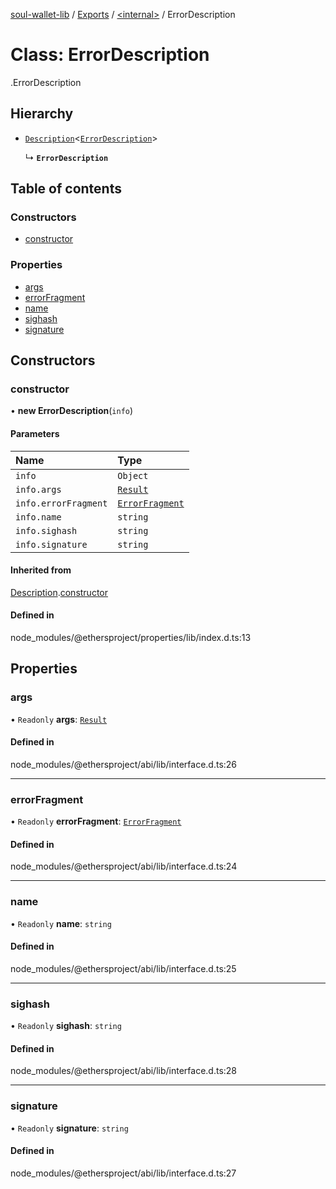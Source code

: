 [soul-wallet-lib](../README.md) / [Exports](../modules.md) / [<internal\>](../modules/internal_.md) / ErrorDescription

# Class: ErrorDescription

[<internal>](../modules/internal_.md).ErrorDescription

## Hierarchy

- [`Description`](internal_.Description.md)<[`ErrorDescription`](internal_.ErrorDescription.md)\>

  ↳ **`ErrorDescription`**

## Table of contents

### Constructors

- [constructor](internal_.ErrorDescription.md#constructor)

### Properties

- [args](internal_.ErrorDescription.md#args)
- [errorFragment](internal_.ErrorDescription.md#errorfragment)
- [name](internal_.ErrorDescription.md#name)
- [sighash](internal_.ErrorDescription.md#sighash)
- [signature](internal_.ErrorDescription.md#signature)

## Constructors

### constructor

• **new ErrorDescription**(`info`)

#### Parameters

| Name | Type |
| :------ | :------ |
| `info` | `Object` |
| `info.args` | [`Result`](../interfaces/internal_.Result.md) |
| `info.errorFragment` | [`ErrorFragment`](internal_.ErrorFragment.md) |
| `info.name` | `string` |
| `info.sighash` | `string` |
| `info.signature` | `string` |

#### Inherited from

[Description](internal_.Description.md).[constructor](internal_.Description.md#constructor)

#### Defined in

node_modules/@ethersproject/properties/lib/index.d.ts:13

## Properties

### args

• `Readonly` **args**: [`Result`](../interfaces/internal_.Result.md)

#### Defined in

node_modules/@ethersproject/abi/lib/interface.d.ts:26

___

### errorFragment

• `Readonly` **errorFragment**: [`ErrorFragment`](internal_.ErrorFragment.md)

#### Defined in

node_modules/@ethersproject/abi/lib/interface.d.ts:24

___

### name

• `Readonly` **name**: `string`

#### Defined in

node_modules/@ethersproject/abi/lib/interface.d.ts:25

___

### sighash

• `Readonly` **sighash**: `string`

#### Defined in

node_modules/@ethersproject/abi/lib/interface.d.ts:28

___

### signature

• `Readonly` **signature**: `string`

#### Defined in

node_modules/@ethersproject/abi/lib/interface.d.ts:27
